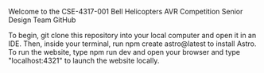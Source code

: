 Welcome to the CSE-4317-001 Bell Helicopters AVR Competition Senior Design Team GitHub

To begin, git clone this repository into your local computer and open it in an IDE.
Then, inside your terminal, run npm create astro@latest to install Astro.
To run the website, type npm run dev and open your browser and type "localhost:4321" to launch the website locally.